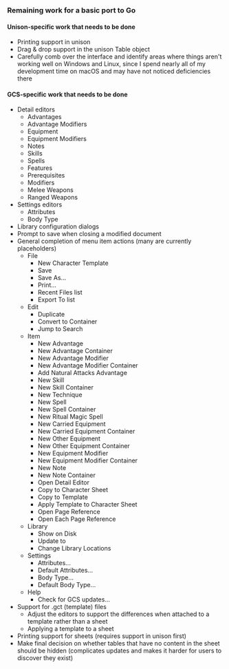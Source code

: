 ### Remaining work for a basic port to Go

#### Unison-specific work that needs to be done

- Printing support in unison
- Drag & drop support in the unison Table object
- Carefully comb over the interface and identify areas where things aren't working well on Windows and Linux, since I spend nearly all of my development time on macOS and may have not noticed deficiencies there

#### GCS-specific work that needs to be done

- Detail editors
  - Advantages
  - Advantage Modifiers
  - Equipment
  - Equipment Modifiers
  - Notes
  - Skills
  - Spells
  - Features
  - Prerequisites
  - Modifiers
  - Melee Weapons
  - Ranged Weapons
- Settings editors
  - Attributes
  - Body Type
- Library configuration dialogs
- Prompt to save when closing a modified document
- General completion of menu item actions (many are currently placeholders)
  - File
    - New Character Template
    - Save
    - Save As...
    - Print...
    - Recent Files list
    - Export To list
  - Edit
    - Duplicate
    - Convert to Container
    - Jump to Search
  - Item
    - New Advantage
    - New Advantage Container
    - New Advantage Modifier
    - New Advantage Modifier Container
    - Add Natural Attacks Advantage
    - New Skill
    - New Skill Container
    - New Technique
    - New Spell
    - New Spell Container
    - New Ritual Magic Spell
    - New Carried Equipment
    - New Carried Equipment Container
    - New Other Equipment
    - New Other Equipment Container
    - New Equipment Modifier
    - New Equipment Modifier Container
    - New Note
    - New Note Container
    - Open Detail Editor
    - Copy to Character Sheet
    - Copy to Template
    - Apply Template to Character Sheet
    - Open Page Reference
    - Open Each Page Reference
  - Library
    - Show <library> on Disk
    - Update <library> to <version>
    - Change Library Locations
  - Settings
    - Attributes...
    - Default Attributes...
    - Body Type...
    - Default Body Type...
  - Help
    - Check for GCS updates...
- Support for .gct (template) files
  - Adjust the editors to support the differences when attached to a template rather than a sheet
  - Applying a template to a sheet
- Printing support for sheets (requires support in unison first)
- Make final decision on whether tables that have no content in the sheet should be hidden (complicates updates and makes it harder for users to discover they exist)
